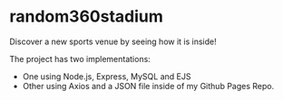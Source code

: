 # random360stadium
Discover a new sports venue by seeing how it is inside! 

The project has two implementations: 
- One using Node.js, Express, MySQL and EJS
- Other using Axios and a JSON file inside of my Github Pages Repo.


